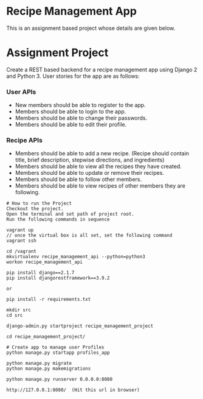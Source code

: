 # Recipe Management App
This is an assignment based project whose details are given below.

# Assignment Project
Create a REST based backend for a recipe management app using Django 2 and Python 3. User stories for the app are as follows:
### User APIs
* New members should be able to register to the app.
* Members should be able to login to the app.
* Members should be able to change their passwords.
* Members should be able to edit their profile.

### Recipe APIs
* Members should be able to add a new recipe. (Recipe should contain title, brief description, stepwise directions, and ingredients)
* Members should be able to view all the recipes they have created.
* Members should be able to update or remove their recipes.
* Members should be able to follow other members.
* Members should be able to view recipes of other members they are following.

```
# How to run the Project
Checkout the project.
Open the terminal and set path of project root.
Run the following commands in sequence

vagrant up
// once the virtual box is all set, set the following command
vagrant ssh

cd /vagrant
mkvirtualenv recipe_management_api --python=python3
workon recipe_management_api

pip install django==2.1.7
pip install djangorestframework==3.9.2

or 

pip install -r requirements.txt

mkdir src
cd src

django-admin.py startproject recipe_management_project

cd recipe_management_project/

# Create app to manage user Profiles
python manage.py startapp profiles_app

python manage.py migrate
python manage.py makemigrations

python manage.py runserver 0.0.0.0:8080

http://127.0.0.1:8080/  (Hit this url in browser)
```

